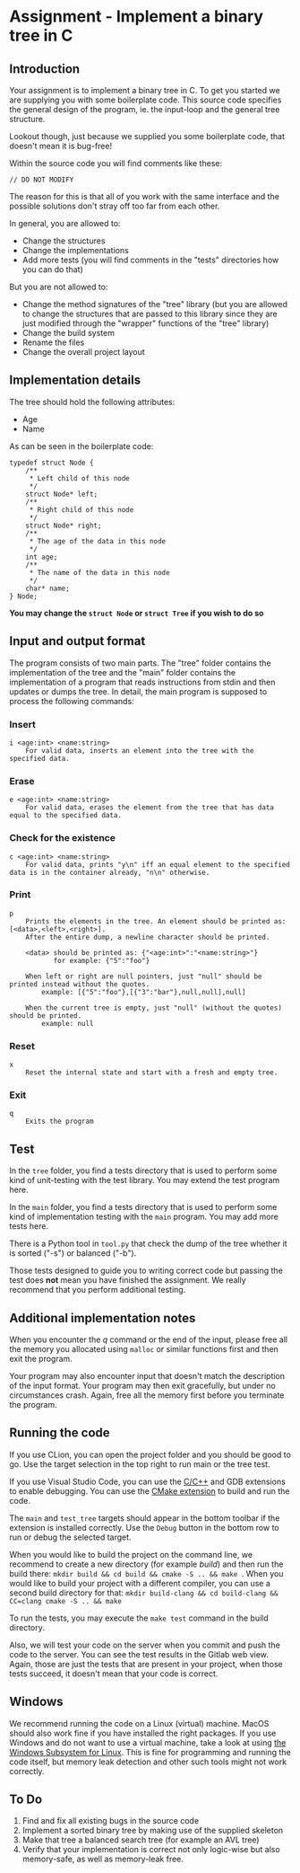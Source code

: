 # Assignment - Implement a binary tree in C

## Introduction
Your assignment is to implement a binary tree in C. To get you started we are supplying you with some boilerplate code. This source code specifies the general design of the program, ie. the input-loop and the general tree structure.

Lookout though, just because we supplied you some boilerplate code, that doesn't mean it is bug-free!

Within the source code you will find comments like these:
```
// DO NOT MODIFY
```
The reason for this is that all of you work with the same interface and the possible solutions don't stray off too far from each other.

In general, you are allowed to:
* Change the structures
* Change the implementations
* Add more tests (you will find comments in the "tests" directories how you can do that)

But you are not allowed to:
* Change the method signatures of the "tree" library (but you are allowed to change the structures that are passed to this library since they are just modified through the "wrapper" functions of the "tree" library)
* Change the build system
* Rename the files
* Change the overall project layout

## Implementation details

The tree should hold the following attributes:

* Age
* Name

As can be seen in the boilerplate code:

```
typedef struct Node {
    /**
     * Left child of this node
     */
    struct Node* left;
    /**
     * Right child of this node
     */
    struct Node* right;
    /**
     * The age of the data in this node
     */
    int age;
    /**
     * The name of the data in this node
     */
    char* name;
} Node;
```

**You may change the `struct Node` or `struct Tree` if you wish to do so**

## Input and output format

The program consists of two main parts. The "tree" folder contains the implementation of the tree and the "main" folder contains the implementation of a program that reads instructions from stdin and then updates or dumps the tree. In detail, the main program is supposed to process the following commands:

### Insert

```
i <age:int> <name:string>
    For valid data, inserts an element into the tree with the specified data.
```

### Erase

```
e <age:int> <name:string>
    For valid data, erases the element from the tree that has data equal to the specified data.
```

### Check for the existence

```
c <age:int> <name:string>
    For valid data, prints "y\n" iff an equal element to the specified data is in the container already, "n\n" otherwise.
```

### Print

```
p
    Prints the elements in the tree. An element should be printed as: [<data>,<left>,<right>].
    After the entire dump, a newline character should be printed.

    <data> should be printed as: {"<age:int>":"<name:string>"}
           for example: {"5":"foo"}

    When left or right are null pointers, just "null" should be printed instead without the quotes.
        example: [{"5":"foo"},[{"3":"bar"},null,null],null]
        
    When the current tree is empty, just "null" (without the quotes) should be printed.
        example: null

```

### Reset

```
x
    Reset the internal state and start with a fresh and empty tree.
```


### Exit

```
q
    Exits the program
```

## Test

In the `tree` folder, you find a tests directory that is used to perform some kind of unit-testing with the test library. You may extend the test program here.

In the `main` folder, you find a tests directory that is used to perform some kind of implementation testing with the `main` program. You may add more tests here.

There is a Python tool in `tool.py` that check the dump of the tree whether it is sorted ("-s") or balanced ("-b").

Those tests designed to guide you to writing correct code but passing the test does **not** mean you have finished the assignment. We really recommend that you perform additional testing.

## Additional implementation notes

When you encounter the *q* command or the end of the input, please free all the memory you allocated using `malloc` or similar functions first and then exit the program.

Your program may also encounter input that doesn't match the description of the input format. Your program may then exit gracefully, but under no circumstances crash. Again, free all the memory first before you terminate the program.

## Running the code
If you use CLion, you can open the project folder and you should be good to go. Use the target selection in the top right to run main or the tree test.

If you use Visual Studio Code, you can use the [C/C++](https://marketplace.visualstudio.com/items?itemName=ms-vscode.cpptools) and GDB extensions to enable debugging. You can use the [CMake extension](https://vector-of-bool.github.io/docs/vscode-cmake-tools/index.html) to build and run the code.

The `main` and `test_tree` targets should appear in the bottom toolbar if the extension is installed correctly. Use the `Debug` button in the bottom row to run or debug the selected target.

When you would like to build the project on the command line, we recommend to create a new directory (for example *build*) and then run the build there: `mkdir build && cd build && cmake -S .. && make `. When you would like to build your project with a different compiler, you can use a second build directory for that: `mkdir build-clang && cd build-clang && CC=clang cmake -S .. && make`

To run the tests, you may execute the `make test` command in the build directory.

Also, we will test your code on the server when you commit and push the code to the server. You can see the test results in the Gitlab web view. Again, those are just the tests that are present in your project, when those tests succeed, it doesn't mean that your code is correct.

## Windows

We recommend running the code on a Linux (virtual) machine. MacOS should also work fine if you have installed the right packages. If you use Windows and do not want to use a virtual machine, take a look at using [the Windows Subsystem for Linux](https://code.visualstudio.com/docs/remote/wsl). This is fine for programming and running the code itself, but memory leak detection and other such tools might not work correctly. 

## To Do

1. Find and fix all existing bugs in the source code
2. Implement a sorted binary tree by making use of the supplied skeleton
3. Make that tree a balanced search tree (for example an AVL tree)
4. Verify that your implementation is correct not only logic-wise but also memory-safe, as well as memory-leak free.
